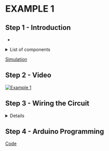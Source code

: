 # EXAMPLE 1

## Step 1 - Introduction

- 

<details>
  <summary>
    List of components
  </summary>
  
  
  1. Arduino
  2. LED
  3. Button
  4. Breadboard
  5. Jumpers
</details>

[Simulation](https://www.tinkercad.com/things/2lp7ytjsRie-esd-interruptse1)

## Step 2 - Video

[![Example 1]()]()

## Step 3 - Wiring the Circuit

<details>
  <summary>Details</summary>
  
  <img src="/Images/ESD-AnalogInput_E1E2E3.png" width="470">  <img src="/Images/IMG_20201116_140850.jpg" width="470">
</details>

## Step 4 - Arduino Programming

[Code](https://github.com/muhdman/MCTE4342-ESD/blob/main/Week7-Interrupts/Example_1/Example_1.ino)
